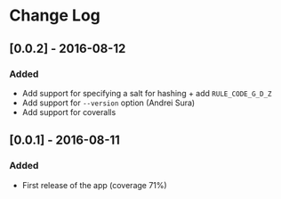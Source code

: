 # Change Log


## [0.0.2] - 2016-08-12

### Added
* Add support for specifying a salt for hashing + add `RULE_CODE_G_D_Z`
* Add support for `--version` option (Andrei Sura)
* Add support for coveralls

## [0.0.1] - 2016-08-11

### Added
- First release of the app (coverage 71%)
